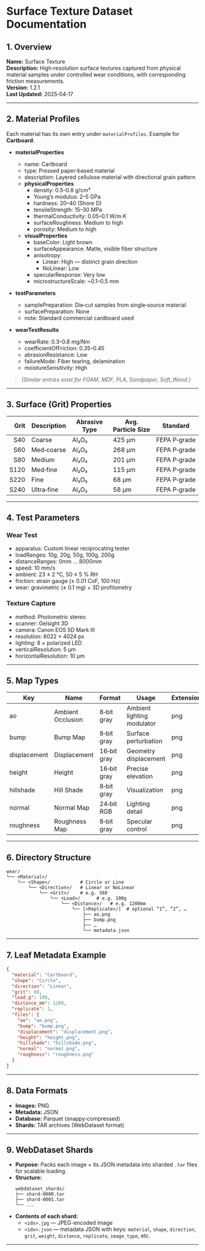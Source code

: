 # Surface Texture Dataset Documentation

## 1. Overview

**Name:** Surface Texture  
**Description:** High‑resolution surface textures captured from physical material samples under controlled wear conditions, with corresponding friction measurements.  
**Version:** 1.2.1  
**Last Updated:** 2025‑04‑17  

---

## 2. Material Profiles

Each material has its own entry under `materialProfiles`. Example for **Cartboard**:

- **materialProperties**
  - name: Cartboard  
  - type: Pressed paper‑based material  
  - description: Layered cellulose material with directional grain pattern  
  - **physicalProperties**
    - density: 0.5–0.8 g/cm³  
    - Young’s modulus: 2–5 GPa  
    - hardness: 20–40 (Shore D)  
    - tensileStrength: 15–30 MPa  
    - thermalConductivity: 0.05–0.1 W/m·K  
    - surfaceRoughness: Medium to high  
    - porosity: Medium to high  
  - **visualProperties**
    - baseColor: Light brown  
    - surfaceAppearance: Matte, visible fiber structure  
    - anisotropy:
      - Linear: High — distinct grain direction  
      - NoLinear: Low  
    - specularResponse: Very low  
    - microstructureScale: ~0.1–0.5 mm  

- **testParameters**
  - samplePreparation: Die‑cut samples from single‑source material  
  - surfacePreparation: None  
  - note: Standard commercial cardboard used  

- **wearTestResults**
  - wearRate: 0.3–0.8 mg/Nm  
  - coefficientOfFriction: 0.35–0.45  
  - abrasionResistance: Low  
  - failureMode: Fiber tearing, delamination  
  - moistureSensitivity: High  

> *(Similar entries exist for FOAM, MDF, PLA, Sandpaper, Soft_Wood.)*

---

## 3. Surface (Grit) Properties

| Grit  | Description  | Abrasive Type | Avg. Particle Size | Standard       |
|------:|--------------|---------------|--------------------|----------------|
| S40   | Coarse       | Al₂O₃         | 425 µm             | FEPA P‑grade   |
| S60   | Med‑coarse   | Al₂O₃         | 268 µm             | FEPA P‑grade   |
| S80   | Medium       | Al₂O₃         | 201 µm             | FEPA P‑grade   |
| S120  | Med‑fine     | Al₂O₃         | 115 µm             | FEPA P‑grade   |
| S220  | Fine         | Al₂O₃         | 68 µm              | FEPA P‑grade   |
| S240  | Ultra‑fine   | Al₂O₃         | 58 µm              | FEPA P‑grade   |

---

## 4. Test Parameters

### Wear Test

- apparatus: Custom linear reciprocating tester  
- loadRanges: 10g, 20g, 50g, 100g, 200g  
- distanceRanges: 0mm … 8000mm  
- speed: 10 mm/s  
- ambient: 23 ± 2 °C, 50 ± 5 % RH  
- friction: strain gauge (± 0.01 CoF, 100 Hz)  
- wear: gravimetric (± 0.1 mg) + 3D profilometry  

### Texture Capture

- method: Photometric stereo  
- scanner: Gelsight 3D  
- camera: Canon EOS 5D Mark III  
- resolution: 6022 × 4024 px  
- lighting: 8 × polarized LED  
- verticalResolution: 5 µm  
- horizontalResolution: 10 µm  

---

## 5. Map Types

| Key          | Name               | Format       | Usage                       | Extension |
|--------------|--------------------|--------------|-----------------------------|-----------|
| ao           | Ambient Occlusion  | 8‑bit gray   | Ambient lighting modulator | png       |
| bump         | Bump Map           | 8‑bit gray   | Surface perturbation        | png       |
| displacement | Displacement       | 16‑bit gray  | Geometry displacement       | png       |
| height       | Height             | 16‑bit gray  | Precise elevation           | png       |
| hillshade    | Hill Shade         | 8‑bit gray   | Visualization               | png       |
| normal       | Normal Map         | 24‑bit RGB   | Lighting detail             | png       |
| roughness    | Roughness Map      | 8‑bit gray   | Specular control            | png       |

---

## 6. Directory Structure

```
wear/
└── <Material>/             
    └── <Shape>/           # Circle or Line
        └── <Direction>/   # Linear or NoLinear
            └── <Grit>/    # e.g. S60
                └── <Load>/      # e.g. 100g
                    └── <Distance>/   # e.g. 1200mm
                        └── [<Replicate>/]  # optional “1”, “2”, …
                            ├── ao.png
                            ├── bump.png
                            ├── … 
                            └── metadata.json
```

---

## 7. Leaf Metadata Example

```json
{
  "material": "Cartboard",
  "shape": "Circle",
  "direction": "Linear",
  "grit": 60,
  "load_g": 100,
  "distance_mm": 1200,
  "replicate": 1,
  "files": {
    "ao": "ao.png",
    "bump": "bump.png",
    "displacement": "displacement.png",
    "height": "height.png",
    "hillshade": "hillshade.png",
    "normal": "normal.png",
    "roughness": "roughness.png"
  }
}
```

---

## 8. Data Formats

- **Images:** PNG  
- **Metadata:** JSON  
- **Database:** Parquet (snappy‑compressed)  
- **Shards:** TAR archives (WebDataset format)

---

## 9. WebDataset Shards

- **Purpose:** Packs each image + its JSON metadata into sharded `.tar` files for scalable loading.  
- **Structure:**  
  ```
  webdataset_shards/
  ├── shard-0000.tar
  ├── shard-0001.tar
  └── ...
  ```
- **Contents of each shard:**  
  - `<idx>.jpg`  — JPEG-encoded image  
  - `<idx>.json` — metadata JSON with keys: `material`, `shape`, `direction`, `grit`, `weight`, `distance`, `replicate`, `image_type`, etc.

---
